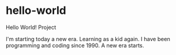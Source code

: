 # hello-world
Hello World! Project

I'm starting today a new era. Learning as a kid again. I have been programming and coding since 1990. A new era starts.
